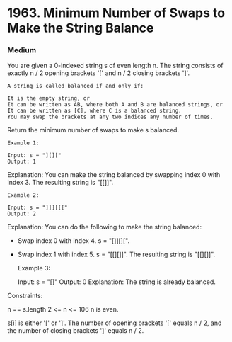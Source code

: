 # 1963. Minimum Number of Swaps to Make the String Balance

### Medium

You are given a 0-indexed string s of even length n. The string consists of exactly n / 2 opening brackets '[' and n / 2 closing brackets ']'.

    A string is called balanced if and only if:

    It is the empty string, or
    It can be written as AB, where both A and B are balanced strings, or
    It can be written as [C], where C is a balanced string.
    You may swap the brackets at any two indices any number of times.

Return the minimum number of swaps to make s balanced.

 

    Example 1:

    Input: s = "][]["
    Output: 1

Explanation: You can make the string balanced by swapping index 0 with index 3.
The resulting string is "[[]]".

    Example 2:

    Input: s = "]]][[["
    Output: 2

Explanation: You can do the following to make the string balanced:
- Swap index 0 with index 4. s = "[]][][".
- Swap index 1 with index 5. s = "[[][]]".
The resulting string is "[[][]]".

    Example 3:

    Input: s = "[]"
    Output: 0
    Explanation: The string is already balanced.
 

Constraints:

n == s.length
2 <= n <= 106
n is even.

s[i] is either '[' or ']'.
The number of opening brackets '[' equals n / 2, and the number of closing brackets ']' equals n / 2.